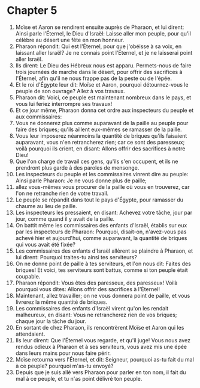 # Chapter 5

1. Moïse et Aaron se rendirent ensuite auprès de Pharaon, et lui dirent: Ainsi parle l'Éternel, le Dieu d'Israël: Laisse aller mon peuple, pour qu'il célèbre au désert une fête en mon honneur.
2. Pharaon répondit: Qui est l'Éternel, pour que j'obéisse à sa voix, en laissant aller Israël? Je ne connais point l'Éternel, et je ne laisserai point aller Israël.
3. Ils dirent: Le Dieu des Hébreux nous est apparu. Permets-nous de faire trois journées de marche dans le désert, pour offrir des sacrifices à l'Éternel, afin qu'il ne nous frappe pas de la peste ou de l'épée.
4. Et le roi d'Égypte leur dit: Moïse et Aaron, pourquoi détournez-vous le peuple de son ouvrage? Allez à vos travaux.
5. Pharaon dit: Voici, ce peuple est maintenant nombreux dans le pays, et vous lui feriez interrompre ses travaux!
6. Et ce jour même, Pharaon donna cet ordre aux inspecteurs du peuple et aux commissaires:
7. Vous ne donnerez plus comme auparavant de la paille au peuple pour faire des briques; qu'ils aillent eux-mêmes se ramasser de la paille.
8. Vous leur imposerez néanmoins la quantité de briques qu'ils faisaient auparavant, vous n'en retrancherez rien; car ce sont des paresseux; voilà pourquoi ils crient, en disant: Allons offrir des sacrifices à notre Dieu!
9. Que l'on charge de travail ces gens, qu'ils s'en occupent, et ils ne prendront plus garde à des paroles de mensonge.
10. Les inspecteurs du peuple et les commissaires vinrent dire au peuple: Ainsi parle Pharaon: Je ne vous donne plus de paille;
11. allez vous-mêmes vous procurer de la paille où vous en trouverez, car l'on ne retranche rien de votre travail.
12. Le peuple se répandit dans tout le pays d'Égypte, pour ramasser du chaume au lieu de paille.
13. Les inspecteurs les pressaient, en disant: Achevez votre tâche, jour par jour, comme quand il y avait de la paille.
14. On battit même les commissaires des enfants d'Israël, établis sur eux par les inspecteurs de Pharaon: Pourquoi, disait-on, n'avez-vous pas achevé hier et aujourd'hui, comme auparavant, la quantité de briques qui vous avait été fixée?
15. Les commissaires des enfants d'Israël allèrent se plaindre à Pharaon, et lui dirent: Pourquoi traites-tu ainsi tes serviteurs?
16. On ne donne point de paille à tes serviteurs, et l'on nous dit: Faites des briques! Et voici, tes serviteurs sont battus, comme si ton peuple était coupable.
17. Pharaon répondit: Vous êtes des paresseux, des paresseux! Voilà pourquoi vous dites: Allons offrir des sacrifices à l'Éternel!
18. Maintenant, allez travailler; on ne vous donnera point de paille, et vous livrerez la même quantité de briques.
19. Les commissaires des enfants d'Israël virent qu'on les rendait malheureux, en disant: Vous ne retrancherez rien de vos briques; chaque jour la tâche du jour.
20. En sortant de chez Pharaon, ils rencontrèrent Moïse et Aaron qui les attendaient.
21. Ils leur dirent: Que l'Éternel vous regarde, et qu'il juge! Vous nous avez rendus odieux à Pharaon et à ses serviteurs, vous avez mis une épée dans leurs mains pour nous faire périr.
22. Moïse retourna vers l'Éternel, et dit: Seigneur, pourquoi as-tu fait du mal à ce peuple? pourquoi m'as-tu envoyé?
23. Depuis que je suis allé vers Pharaon pour parler en ton nom, il fait du mal à ce peuple, et tu n'as point délivré ton peuple.

